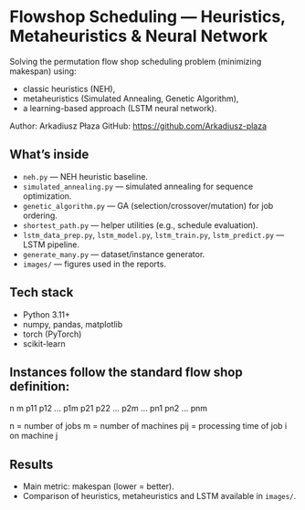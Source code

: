 # Flowshop Scheduling — Heuristics, Metaheuristics & Neural Network

Solving the permutation flow shop scheduling problem (minimizing makespan) using:
- classic heuristics (NEH),
- metaheuristics (Simulated Annealing, Genetic Algorithm),
- a learning-based approach (LSTM neural network).

Author: Arkadiusz Płaza
GitHub: https://github.com/Arkadiusz-plaza

## What’s inside
- `neh.py` — NEH heuristic baseline.
- `simulated_annealing.py` — simulated annealing for sequence optimization.
- `genetic_algorithm.py` — GA (selection/crossover/mutation) for job ordering.
- `shortest_path.py` — helper utilities (e.g., schedule evaluation).
- `lstm_data_prep.py`, `lstm_model.py`, `lstm_train.py`, `lstm_predict.py` — LSTM pipeline.
- `generate_many.py` — dataset/instance generator.
- `images/` — figures used in the reports.

## Tech stack
- Python 3.11+
- numpy, pandas, matplotlib
- torch (PyTorch)
- scikit-learn

## Instances follow the standard flow shop definition:

n m
p11 p12 ... p1m
p21 p22 ... p2m
...
pn1 pn2 ... pnm

n = number of jobs
m = number of machines
pij = processing time of job i on machine j

## Results
- Main metric: makespan (lower = better).
- Comparison of heuristics, metaheuristics and LSTM available in `images/`.
